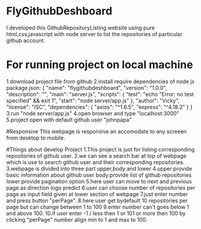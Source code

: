 
# FlyGithubDeshboard
I developed this  GithubRepositoryListing website using pure html,css,javascript with node server to list the repositories of particular github account.

# For running project on local machine
1.download project file from github
2.install require dependencies of node js
package.json:
{
  "name": "flygithubdeshboard",
  "version": "1.0.0",
  "description": "",
  "main": "server.js",
  "scripts": {
    "test": "echo \"Error: no test specified\" && exit 1",
    "start": "node server/app.js"
  },
  "author": "Vicky",
  "license": "ISC",
  "dependencies": {
    "axios": "^1.6.5",
    "express": "^4.18.2"
  }
}
3.run "node server/app.js"
4.open browser and type "localhost:3000"
5.project open with default github user "johnpapa"

#Responsive
This webpage is responsive an accomodate to any screeen from desktop to mobile.

#Things about develop Project
1.This project is just for listing corresponding repositories of github user.
2.we can see a search bar at top of webpage which is use to search github user and their corresponding repositories.
3.webpage is divided into three part upper,body and lower
4.upper:provide basic information about github user
  body:provide list of github repositories
  lower:provide pagination option
5.here user can move to next and previous page as direction logo predict
6.user can choose number of repositories per page as input field given at lower section of webpage
7.just enter number and press button "perPage".
8.here user get bydefault 10 repositories per page but can change between 1 to 100
9.enter number can't  goes below 1 and above 100.
10.if user enter -1 / less then 1 or 101 or more then 100 by clicking "perPage" number align min to 1 and max to 100.
